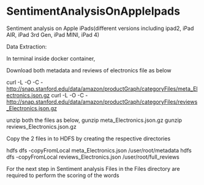 # SentimentAnalysisOnAppleIpads

Sentiment analysis on Apple iPads(different versions including ipad2, iPad AIR, iPad 3rd Gen, iPad MINI, iPad 4)

Data Extraction:

In terminal inside docker container,

Download both metadata and reviews of electronics file as below

curl -L -O -C - http://snap.stanford.edu/data/amazon/productGraph/categoryFiles/meta_Electronics.json.gz
curl -L -O -C - http://snap.stanford.edu/data/amazon/productGraph/categoryFiles/reviews_Electronics.json.gz

unzip both the files as below,
gunzip meta_Electronics.json.gz
gunzip reviews_Electronics.json.gz

Copy the 2 files in to HDFS by creating the respective directories

hdfs dfs -copyFromLocal meta_Electronics.json /user/root/metadata
hdfs dfs -copyFromLocal reviews_Electronics.json /user/root/full_reviews

For the next step in Sentiment analysis Files in the Files directory are required to perform the scoring of the words

